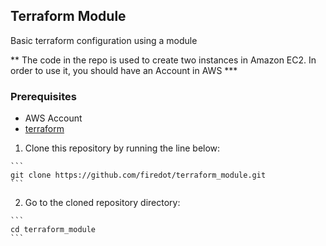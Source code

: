 ## Terraform Module

Basic terraform configuration using a module 


** The code in the repo is used to create two instances in 
    Amazon EC2. 
    In order to use it, you should have an Account in AWS ***

### Prerequisites

   * AWS Account
   * [terraform](https://www.terraform.io/intro/getting-started/install.html)


   1. Clone this repository by running the line below: 

    ```
    git clone https://github.com/firedot/terraform_module.git 
    ```
   2. Go to the cloned repository directory: 

    ```
    cd terraform_module
    ```
